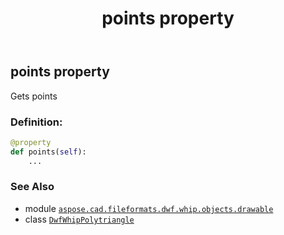 ﻿---
title: points property
second_title: Aspose.CAD for Python via .NET API References
description: 
type: docs
weight: 130
url: /python-net/aspose.cad.fileformats.dwf.whip.objects.drawable/dwfwhippolytriangle/points/
is_root: false
---

## points property


Gets points
### Definition:
```python
@property
def points(self):
    ...
```

### See Also
* module [`aspose.cad.fileformats.dwf.whip.objects.drawable`](../../)
* class [`DwfWhipPolytriangle`](/cad/python-net/aspose.cad.fileformats.dwf.whip.objects.drawable/dwfwhippolytriangle)
